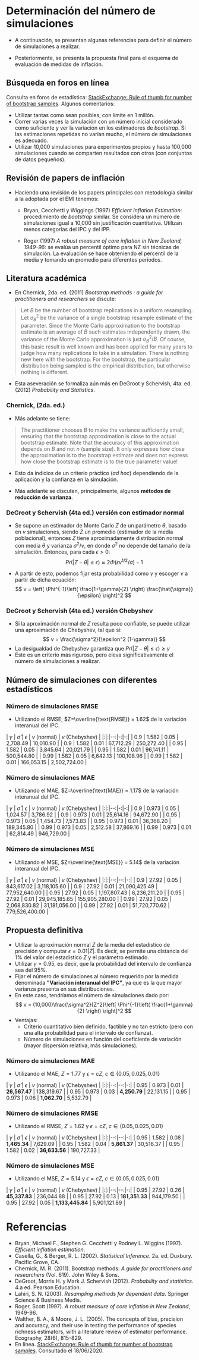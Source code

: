 # Determinación del número de simulaciones

- A continuación, se presentan algunas referencias para definir el número de simulaciones a realizar.

- Posteriormente, se presenta la propuesta final para el esquema de evaluación de medidas de inflación.

 
## Búsqueda en foros en línea
Consulta en foros de estadística: [StackExchange: Rule of thumb for number of bootstrap samples](https://stats.stackexchange.com/questions/86040/rule-of-thumb-for-number-of-bootstrap-samples). Algunos comentarios:

- Utilizar tantas como sean posibles, con límite en 1 millón.
- Correr varias veces la simulación con un número inicial considerado como suficiente y ver la variación en los estimadores de *bootstrap*. Si las estimaciones repetidas no varían mucho, el número de simulaciones es adecuado. 
- Utilizar 10,000 simulaciones para experimentos propios y hasta 100,000 simulaciones cuando se comparten resultados con otros (con conjuntos de datos pequeños).




## Revisión de papers de inflación
- Haciendo una revisión de los papers principales con metodología similar a la adoptada por el EMI tenemos: 

  - Bryan, Cecchetti y Wiggings (1997) *Efficient Inflation Estimation*: procedimiento de *bootstrap* similar. Se considera un número de simulaciones igual a 10,000 sin justificación cuantitativa. Utilizan menos categorías del IPC y del IPP.

  - Roger (1997) *A robust measure of core inflation in New Zealand, 1949-96*: se evalúa un percentil óptimo para NZ sin técnicas de simulación. La evaluación se hace obteniendo el percentil de la media y tomando un promedio para diferentes períodos. 



<!-- 
_footer: ''
-->

## Literatura académica

- En Chernick, 2da. ed. (2011) *Bootstrap methods : a guide for practitioners and researchers* se discute: 

> Let $B$ be the number of bootstrap replications in a uniform resampling. Let $\sigma_{B}^2$ be the variance of a single bootstrap resample estimate of the parameter. Since the Monte Carlo approximation to the bootstrap estimate is an average of $B$ such estimates independently drawn, the variance of the Monte Carlo approximation is just $\sigma_{B}^2/B$. 
Of course, this basic result is well known and has been applied for many years to judge how many replications to take in a simulation. There is nothing new here with the bootstrap. For the bootstrap, the particular distribution being sampled is the empirical distribution, but otherwise nothing is different.

- Esta aseveración se formaliza aún más en DeGroot y Schervish, 4ta. ed. (2012) *Probability and Statistics*.

 
### Chernick, (2da. ed.)
- Más adelante se tiene: 
>  The practitioner chooses $B$ to make the variance sufficiently small, ensuring that the bootstrap approximation is close to the actual bootstrap estimate. Note that the accuracy of this approximation depends on $B$ and not $n$ (sample size). It only expresses how close the approximation is to the bootstrap estimate and does not express how close the bootstrap estimate is to the true parameter value!

- Esto da indicios de un criterio práctico (*ad hoc*) dependiendo de la aplicación y la confianza en la simulación.

- Más adelante se discuten, principalmente, algunos **métodos de reducción de varianza**.

 
### DeGroot y Schervish (4ta ed.) versión con estimador normal
- Se supone un estimador de Monte Carlo $Z$ de un parámetro $\theta$, basado en $v$ simulaciones, siendo $Z$ un promedio (estimador de la media poblacional), entonces $Z$ tiene aproximadamente distribución normal con media $\theta$ y varianza $\sigma^2/v$, en donde $\sigma^2$ no depende del tamaño de la simulación. Entonces, para cada $\epsilon > 0$: 
$$ Pr(|Z-\theta| \leq \epsilon) \approx 2\Phi(\epsilon v^{1/2} / \sigma) -1 $$

- A partir de esto, podemos fijar esta probabilidad como $\gamma$ y escoger $v$ a partir de dicha ecuación: 
$$ v = \left[ \Phi^{-1}\left( \frac{1+\gamma}{2} \right) \frac{\hat{\sigma}}{\epsilon} \right]^2 $$

 
### DeGroot y Schervish (4ta ed.) versión Chebyshev
- Si la aproximación normal de $Z$ resulta poco confiable, se puede utilizar una aproximación de Chebyshev, tal que si: 
$$ v = \frac{\sigma^2}{\epsilon^2 (1-\gamma)} $$
- La desigualdad de Chebyshev garantiza que $Pr(|Z-\theta| \leq \epsilon) \geq \gamma$
- Este es un criterio más riguroso, pero eleva significativamente el número de simulaciones a realizar. 

## Número de simulaciones con diferentes estadísticos 

### Número de simulaciones RMSE
- Utilizando el RMSE, $Z=\overline{\text{RMSE}} = 1.62$ de la variación interanual del IPC.

| $\gamma$ | $\hat{\sigma}$ | $\epsilon$ | $v$ (normal) | $v$ (Chebyshev) |
|:|:|--:|-:|-:|
|      0.9 |          1.582 |       0.05 |     2,708.49 |       10,010.90 |
|      0.9 |          1.582 |       0.01 |    67,712.29 |      250,272.40 |
|     0.95 |          1.582 |       0.05 |     3,845.64 |       20,021.79 |
|     0.95 |          1.582 |       0.01 |    96,141.11 |      500,544.80 |
|     0.99 |          1.582 |       0.05 |     6,642.13 |      100,108.96 |
|     0.99 |          1.582 |       0.01 |   166,053.15 |    2,502,724.00 |

 

### Número de simulaciones MAE
- Utilizando el MAE, $Z=\overline{\text{MAE}} = 1.17$ de la variación interanual del IPC.

| $\gamma$ | $\hat{\sigma}$ | $\epsilon$ | $v$ (normal) | $v$ (Chebyshev) |
|:|:|--:|-:|-:|
|      0.9 |          0.973 |       0.05 |     1,024.57 |        3,786.92 |
|      0.9 |          0.973 |       0.01 |    25,614.16 |       94,672.90 |
|     0.95 |          0.973 |       0.05 |     1,454.73 |        7,573.83 |
|     0.95 |          0.973 |       0.01 |    36,368.20 |      189,345.80 |
|     0.99 |          0.973 |       0.05 |     2,512.58 |       37,869.16 |
|     0.99 |          0.973 |       0.01 |    62,814.49 |      946,729.00 |

 

### Número de simulaciones MSE
- Utilizando el MSE, $Z=\overline{\text{MSE}} = 5.14$ de la variación interanual del IPC.

| $\gamma$ | $\hat{\sigma}$ | $\epsilon$ |  $v$ (normal) | $v$ (Chebyshev) |
|:|:|--:|--:|-:|
|      0.9 |          27.92 |       0.05 |    843,617.02 |    3,118,105.60 |
|      0.9 |          27.92 |       0.01 | 21,090,425.49 |   77,952,640.00 |
|     0.95 |          27.92 |       0.05 |  1,197,807.43 |    6,236,211.20 |
|     0.95 |          27.92 |       0.01 | 29,945,185.65 |  155,905,280.00 |
|     0.99 |          27.92 |       0.05 |  2,068,830.82 |   31,181,056.00 |
|     0.99 |          27.92 |       0.01 | 51,720,770.62 |  779,526,400.00 |



 
## Propuesta definitiva
- Utilizar la aproximación normal $Z$ de la media del estadístico de precisión y computar $\epsilon = 0.01|Z|$. Es decir, se permite una distancia del 1% del valor del estadístico $Z$ y el parámetro estimado.
- Utilizar $\gamma = 0.95$, es decir, que la probabilidad del intervalo de confianza sea del 95%.
- Fijar el número de simulaciones al número requerido por la medida denominada **"Variación interanual del IPC"**, ya que es la que mayor varianza presenta en sus distribuciones.  
- En este caso, tendríamos el número de simulaciones dado por:
$$ v = (10,000)\frac{\sigma^2}{Z^2}\left[ \Phi^{-1}\left( \frac{1+\gamma}{2} \right) \right]^2 $$
- Ventajas: 
  - Criterio cuantitativo bien definido, factible y no tan estricto (pero con una alta probabilidad para el intervalo de confianza). 
  - Número de simulaciones en función del coeficiente de variación (mayor dispersión relativa, más simulaciones). 


 

### Número de simulaciones MAE
- Utilizando el MAE, $Z=1.77$ y $\epsilon=cZ$, $c \in \lbrace0.05, 0.025, 0.01\rbrace$

| $\gamma$ | $\hat{\sigma}$ | $\epsilon$ |  $v$ (normal) | $v$ (Chebyshev) |
|:|:|--:|--:|-:|
|     0.95 |          0.973 |       0.01 | **26,567.47** |      138,319.67 |
|     0.95 |          0.973 |       0.03 |  **4,250.79** |       22,131.15 |
|     0.95 |          0.973 |       0.06 |  **1,062.70** |        5,532.79 |


 

### Número de simulaciones RMSE
- Utilizando el RMSE, $Z=1.62$ y $\epsilon=cZ$, $c \in \lbrace0.05, 0.025, 0.01\rbrace$

| $\gamma$ | $\hat{\sigma}$ | $\epsilon$ |  $v$ (normal) | $v$ (Chebyshev) |
|:|:|--:|--:|-:|
|     0.95 |          1.582 |       0.08 |  **1,465.34** |        7,629.09 |
|     0.95 |          1.582 |       0.04 |  **5,861.37** |       30,516.37 |
|     0.95 |          1.582 |       0.02 | **36,633.56** |      190,727.33 |

 

### Número de simulaciones MSE
- Utilizando el MSE, $Z=5.14$ y $\epsilon=cZ$, $c \in \lbrace0.05, 0.025, 0.01\rbrace$

| $\gamma$ | $\hat{\sigma}$ | $\epsilon$ |     $v$ (normal) | $v$ (Chebyshev) |
|:|:|--:|--:|-:|
|     0.95 |          27.92 |       0.26 |    **45,337.83** |      236,044.88 |
|     0.95 |          27.92 |       0.13 |   **181,351.33** |      944,179.50 |
|     0.95 |          27.92 |       0.05 | **1,133,445.84** |    5,901,121.89 |



# Referencias

- Bryan, Michael F., Stephen G. Cecchetti y Rodney L. Wiggins (1997). *Efficient inflation estimation*.
- Casella, G., & Berger, R. L. (2002). *Statistical Inference*. 2a. ed. Duxbury. Pacific Grove, CA.
- Chernick, M. R. (2011). Bootstrap methods: *A guide for practitioners and researchers* (Vol. 619). John Wiley & Sons.
- DeGroot, Morris H. y Mark J. Schervish (2012). *Probability and statistics*. 4.a ed. Pearson Education.
- Lahiri, S. N. (2003). *Resampling methods for dependent data*. Springer Science & Business Media.
- Roger, Scott (1997). *A robust measure of core inflation in New Zealand*, 1949-96.
- Walther, B. A., & Moore, J. L. (2005). The concepts of bias, precision and accuracy, and their use in testing the performance of species richness estimators, with a literature review of estimator performance. Ecography, 28(6), 815-829.
- En línea. [StackExchange: Rule of thumb for number of bootstrap samples](https://stats.stackexchange.com/questions/86040/rule-of-thumb-for-number-of-bootstrap-samples). Consultado el 18/06/2020.